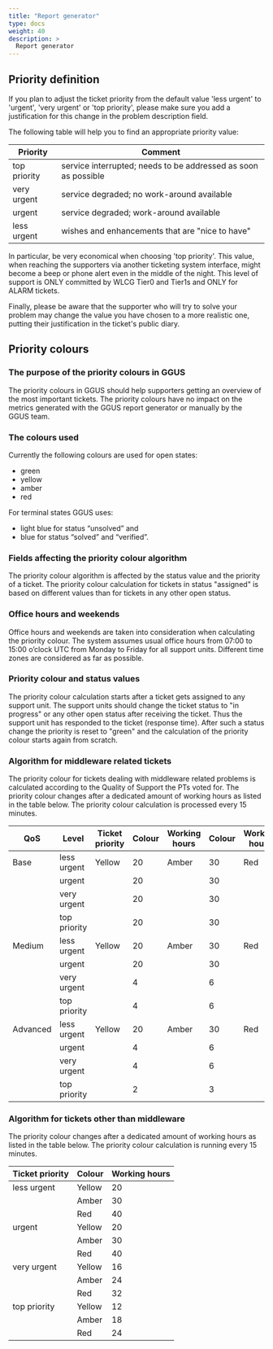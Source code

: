 ```yaml
---
title: "Report generator"
type: docs
weight: 40
description: >
  Report generator
---
```


## Priority definition

If you plan to adjust the ticket priority from the default value 'less urgent'
to 'urgent', 'very urgent' or 'top priority', please make sure you add a
justification for this change in the problem description field.

The following table will help you to find an appropriate priority value:

| Priority | Comment |
| -------- | ------- |
| top priority | service interrupted; needs to be addressed as soon as possible |
| very urgent	| service degraded; no work-around available |
| urgent | service degraded; work-around available |
| less urgent | wishes and enhancements that are "nice to have" |

In particular, be very economical when choosing 'top priority'. This value, when
reaching the supporters via another ticketing system interface, might become a
beep or phone alert even in the middle of the night. This level of support is
ONLY committed by WLCG Tier0 and Tier1s and ONLY for ALARM tickets.

Finally, please be aware that the supporter who will try to solve your problem
may change the value you have chosen to a more realistic one, putting their
justification in the ticket's public diary.

## Priority colours

### The purpose of the priority colours in GGUS

The priority colours in GGUS should help supporters getting an overview of the most
important tickets. The priority colours have no impact on the metrics generated
with the GGUS report generator or manually by the GGUS team.

### The colours used

Currently the following colours are used for open states:
- green
- yellow
- amber
- red

For terminal states GGUS uses:
- light blue for status “unsolved” and
- blue for status “solved” and “verified”.

### Fields affecting the priority colour algorithm

The priority colour algorithm is affected by the status value and the priority of
a ticket. The priority colour calculation for tickets in status "assigned" is
based on different values than for tickets in any other open status.

### Office hours and weekends

Office hours and weekends are taken into consideration when calculating the priority
colour. The system assumes usual office hours from 07:00 to 15:00 o’clock UTC from
Monday to Friday for all support units. Different time zones are considered as far
as possible.

### Priority colour and status values
The priority colour calculation starts after a ticket gets assigned to any support
unit. The support units should change the ticket status to "in progress" or any
other open status after receiving the ticket. Thus the support unit has responded
to the ticket (response time). After such a status change the priority is reset to
"green" and the calculation of the priority colour starts again from scratch.

### Algorithm for middleware related tickets

The priority colour for tickets dealing with middleware related problems is
calculated according to the Quality of Support the PTs voted for. The priority
colour changes after a dedicated amount of working hours as listed in the table
below. The priority colour calculation is processed every 15 minutes.

| QoS | Level | Ticket priority | Colour | Working hours | Colour | Working hours | Colour | Working hours |
| --- | ----- | --------------- | ------ | ------------- | ------ | ------------- | ------ | ------------- |
| Base | less urgent | Yellow | 20 | Amber | 30 | Red | 40 |
| | urgent | | 20 | | 30 | | 40 |
| | very urgent | | 20 | | 30 | | 40 |
| | top priority | | 20 | | 30 | | 40 |
| Medium | less urgent | Yellow | 20 | Amber | 30 | Red | 40 |
| | urgent | | 20 | | 30 | | 40 |
| | very urgent | | 4 | | 6 | | 8 |
| | top priority | | 4 | | 6 | | 8 |
| Advanced | less urgent | Yellow | 20 | Amber | 30 | Red | 40 |
| | urgent | | 4 | | 6 | | 8 |
| | very urgent | | 4 | | 6 | | 8 |
| | top priority | | 2 | | 3 | | 4 |

### Algorithm for tickets other than middleware

The priority colour changes after a dedicated amount of working hours as listed
in the table below. The priority colour calculation is running every 15 minutes.

| Ticket priority | Colour | Working hours |
| --------------- | ------ | ------------- |
| less urgent | Yellow | 20 |
| | Amber | 30 |
| | Red | 40 | 
| urgent | Yellow | 20 |
| | Amber | 30 |
| | Red | 40 |
| very urgent | Yellow | 16 |
| | Amber | 24 |
| | Red | 32 |
| top priority | Yellow	| 12 |
| | Amber | 18 |
| | Red | 24 |
